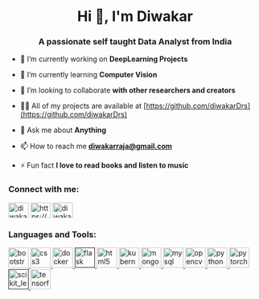 <h1 align="center">Hi 👋, I'm Diwakar</h1>
<h3 align="center">A passionate self taught Data Analyst from India</h3>

- 🔭 I’m currently working on **DeepLearning Projects**

- 🌱 I’m currently learning **Computer Vision**

- 👯 I’m looking to collaborate **with other researchers and creators**

- 👨‍💻 All of my projects are available at [https://github.com/diwakarDrs](https://github.com/diwakarDrs)

- 💬 Ask me about **Anything**

- 📫 How to reach me **diwakarraja@gmail.com**

- ⚡ Fun fact **I love to read books and listen to music**

<p align="left">
<h3 align="left">Connect with me:</h3>
<a href="https://twitter.com/diwakarraja1" target="blank"><img align="center" src="https://cdn.jsdelivr.net/npm/simple-icons@3.0.1/icons/twitter.svg" alt="diwakarraja1" height="30" width="40" /></a>
<a href="https://linkedin.com/in/https://www.linkedin.com/in/raja-s-257b6b146/" target="blank"><img align="center" src="https://cdn.jsdelivr.net/npm/simple-icons@3.0.1/icons/linkedin.svg" alt="https://www.linkedin.com/in/raja-s-257b6b146/" height="30" width="40" /></a>
<a href="https://www.hackerrank.com/diwakarraja" target="blank"><img align="center" src="https://cdn.jsdelivr.net/npm/simple-icons@3.0.1/icons/hackerrank.svg" alt="diwakarraja" height="30" width="40" /></a>
</p>

<h3 align="left">Languages and Tools:</h3>
<p align="left"> <a href="https://getbootstrap.com" target="_blank"> <img src="https://devicons.github.io/devicon/devicon.git/icons/bootstrap/bootstrap-plain.svg" alt="bootstrap" width="40" height="40"/> </a> <a href="https://www.w3schools.com/css/" target="_blank"> <img src="https://devicons.github.io/devicon/devicon.git/icons/css3/css3-original-wordmark.svg" alt="css3" width="40" height="40"/> </a> <a href="https://www.docker.com/" target="_blank"> <img src="https://devicons.github.io/devicon/devicon.git/icons/docker/docker-original-wordmark.svg" alt="docker" width="40" height="40"/> </a> <a href="" target="_blank"> <img src="https://www.vectorlogo.zone/logos/pocoo_flask/pocoo_flask-icon.svg" alt="flask" width="40" height="40"/> </a> <a href="https://www.w3.org/html/" target="_blank"> <img src="https://devicons.github.io/devicon/devicon.git/icons/html5/html5-original-wordmark.svg" alt="html5" width="40" height="40"/> </a> <a href="https://kubernetes.io" target="_blank"> <img src="https://www.vectorlogo.zone/logos/kubernetes/kubernetes-icon.svg" alt="kubernetes" width="40" height="40"/> </a> <a href="https://www.mongodb.com/" target="_blank"> <img src="https://devicons.github.io/devicon/devicon.git/icons/mongodb/mongodb-original-wordmark.svg" alt="mongodb" width="40" height="40"/> </a> <a href="https://www.mysql.com/" target="_blank"> <img src="https://devicons.github.io/devicon/devicon.git/icons/mysql/mysql-original-wordmark.svg" alt="mysql" width="40" height="40"/> </a> <a href="https://opencv.org/" target="_blank"> <img src="https://www.vectorlogo.zone/logos/opencv/opencv-icon.svg" alt="opencv" width="40" height="40"/> </a> <a href="https://www.python.org" target="_blank"> <img src="https://devicons.github.io/devicon/devicon.git/icons/python/python-original.svg" alt="python" width="40" height="40"/> </a> <a href="https://pytorch.org/" target="_blank"> <img src="https://www.vectorlogo.zone/logos/pytorch/pytorch-icon.svg" alt="pytorch" width="40" height="40"/> </a> <a href="" target="_blank"> <img src="https://upload.wikimedia.org/wikipedia/commons/0/05/Scikit_learn_logo_small.svg" alt="scikit_learn" width="40" height="40"/> </a> <a href="https://www.tensorflow.org" target="_blank"> <img src="https://www.vectorlogo.zone/logos/tensorflow/tensorflow-icon.svg" alt="tensorflow" width="40" height="40"/> </a> </p>

